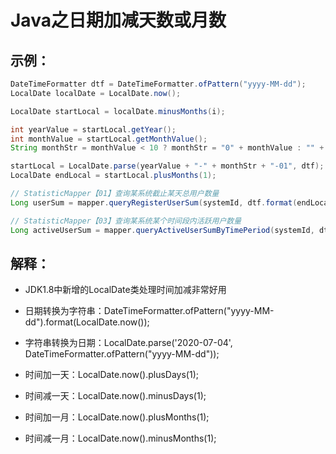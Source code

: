 # Java之日期加减天数或月数

## 示例：

``` java
DateTimeFormatter dtf = DateTimeFormatter.ofPattern("yyyy-MM-dd");
LocalDate localDate = LocalDate.now();

LocalDate startLocal = localDate.minusMonths(i);

int yearValue = startLocal.getYear();
int monthValue = startLocal.getMonthValue();
String monthStr = monthValue < 10 ? monthStr = "0" + monthValue : "" + monthValue;

startLocal = LocalDate.parse(yearValue + "-" + monthStr + "-01", dtf);
LocalDate endLocal = startLocal.plusMonths(1);

// StatisticMapper【01】查询某系统截止某天总用户数量
Long userSum = mapper.queryRegisterUserSum(systemId, dtf.format(endLocal));

// StatisticMapper【03】查询某系统某个时间段内活跃用户数量
Long activeUserSum = mapper.queryActiveUserSumByTimePeriod(systemId, dtf.format(startLocal), dtf.format(endLocal));

```

## 解释：

* JDK1.8中新增的LocalDate类处理时间加减非常好用

* 日期转换为字符串：DateTimeFormatter.ofPattern("yyyy-MM-dd").format(LocalDate.now());

* 字符串转换为日期：LocalDate.parse('2020-07-04', DateTimeFormatter.ofPattern("yyyy-MM-dd"));

* 时间加一天：LocalDate.now().plusDays(1);

* 时间减一天：LocalDate.now().minusDays(1);

* 时间加一月：LocalDate.now().plusMonths(1);

* 时间减一月：LocalDate.now().minusMonths(1);